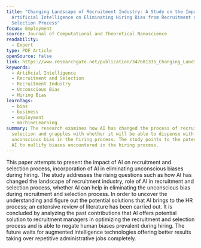 ```yaml
---
title: "Changing Landscape of Recruitment Industry: A Study on the Impact of
  Artificial Intelligence on Eliminating Hiring Bias from Recruitment and
  Selection Process"
focus: Employment
source: Journal of Computational and Theoretical Nanoscience
readability:
  - Expert
type: PDF Article
openSource: false
link: https://www.researchgate.net/publication/347681335_Changing_Landscape_of_Recruitment_Industry_A_Study_on_the_Impact_of_Artificial_Intelligence_on_Eliminating_Hiring_Bias_from_Recruitment_and_Selection_Process
keywords:
  - Artiﬁcial Intelligence
  - Recruitment and Selection
  - Recruitment Industry
  - Unconscious Bias
  - Hiring Bias
learnTags:
  - bias
  - business
  - employment
  - machineLearning
summary: The research examines how AI has changed the process of recruitment and
  selection and grapples with whether it will be able to dispense with
  unconscious bias in the hiring process. The study points to the potential of
  AI to nullify biases encountered in the hiring process.
---
```

This paper attempts to present the impact of AI on recruitment and selection process, incorporation of AI in eliminating unconscious biases during hiring. The study addresses the rising questions such as how AI has changed the landscape of recruitment industry, role of AI in recruitment and selection process, whether AI can help in eliminating the unconscious bias during recruitment and selection process. In order to uncover the understanding and figure out the potential solutions that AI brings to the HR process; an extensive review of literature has been carried out. It is concluded by analyzing the past contributions that AI offers potential solution to recruitment managers in optimizing the recruitment and selection process and is able to negate human biases prevalent during hiring. The future waits for augmented intelligence technologies offering better results taking over repetitive administrative jobs completely.